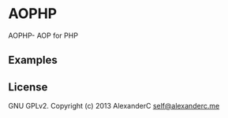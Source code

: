 AOPHP
=====

AOPHP- AOP for PHP

Examples
--------

License
-------

GNU GPLv2.
Copyright (c) 2013 AlexanderC <self@alexanderc.me>
